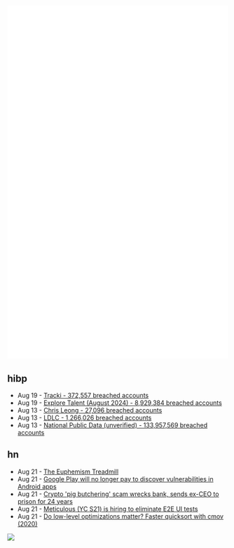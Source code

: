![Metrics](https://raw.githubusercontent.com/phixion/phixion/master/metrics.svg)

## hibp

<!--
for https://github.com/phixion/phixion/blob/main/.github/workflows/feeds.yml
-->
<!--START_SECTION:haveibeenpwnd-->
- Aug 19 - [Tracki - 372,557 breached accounts](https://haveibeenpwned.com/PwnedWebsites#Tracki)
- Aug 19 - [Explore Talent (August 2024) - 8,929,384 breached accounts](https://haveibeenpwned.com/PwnedWebsites#ExploreTalentAug2024)
- Aug 13 - [Chris Leong - 27,096 breached accounts](https://haveibeenpwned.com/PwnedWebsites#ChrisLeong)
- Aug 13 - [LDLC - 1,266,026 breached accounts](https://haveibeenpwned.com/PwnedWebsites#LDLC)
- Aug 13 - [National Public Data (unverified) - 133,957,569 breached accounts](https://haveibeenpwned.com/PwnedWebsites#NationalPublicData)
<!--END_SECTION:haveibeenpwnd-->

## hn

<!--
for https://github.com/phixion/phixion/blob/main/.github/workflows/feeds.yml
-->
<!--START_SECTION:hn-->
- Aug 21 - [The Euphemism Treadmill](https://languagehat.com/mcwhorter-on-the-euphemism-treadmill/)
- Aug 21 - [Google Play will no longer pay to discover vulnerabilities in Android apps](https://www.androidauthority.com/google-play-security-reward-program-winding-down-3472376/)
- Aug 21 - [Crypto 'pig butchering' scam wrecks bank, sends ex-CEO to prison for 24 years](https://www.cnbc.com/2024/08/21/cryptocurrency-shan-hanes-pig-butchering-scam.html)
- Aug 21 - [Meticulous (YC S21) is hiring to eliminate E2E UI tests](https://news.ycombinator.com/item?id=41314161)
- Aug 21 - [Do low-level optimizations matter? Faster quicksort with cmov (2020)](http://cantrip.org/sortfast.html)
<!--END_SECTION:hn-->

<!--
for https://yhype.me
-->
![](https://hit.yhype.me/github/profile?user_id=13013670)
